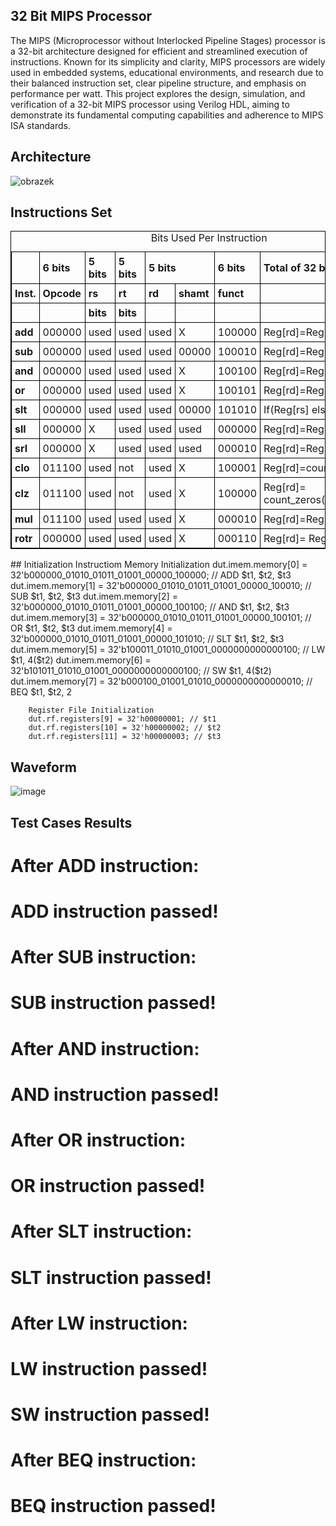 ## 32 Bit MIPS Processor
The MIPS (Microprocessor without Interlocked Pipeline Stages) processor is a 32-bit architecture designed for efficient and streamlined execution of instructions. 
Known for its simplicity and clarity, MIPS processors are widely used in embedded systems, educational environments,
and research due to their balanced instruction set, clear pipeline structure, and emphasis on performance per watt.
This project explores the design, simulation, and verification of a 32-bit MIPS processor using Verilog HDL, aiming to demonstrate its fundamental computing capabilities and adherence to MIPS ISA standards.

## Architecture

![obrazek](https://github.com/faatthy/32-bit-MIPS-Processor/assets/110846097/86bc9175-4ae6-46ae-8b94-4609f5d394fa)

## Instructions Set

<!DOCTYPE html>
<html>
<head>
<style>
  table, th, td {
    border: 1px solid black;
    border-collapse: collapse;
  }
  th, td {
    padding: 5px;
    text-align: left;
  }
</style>
</head>
<body>

<table style="width:100%">
  <caption>Bits Used Per Instruction</caption>
  <tr>
    <th></th>
    <th>6 bits</th>
    <th>5 bits</th>
    <th>5 bits</th>
    <th colspan="2">5 bits</th>
    <th>6 bits</th>
    <th>Total of 32 bits</th>
  </tr>
  <tr>
    <th>Inst.</th>
    <th>Opcode</th>
    <th>rs</th>
    <th>rt</th>
    <th>rd</th>
    <th>shamt</th>
    <th>funct</th>
    <th></th>
  </tr>
  <tr>
    <th></th>
    <th></th>
    <th>bits</th>
    <th>bits</th>
    <th></th>
    <th></th>
    <th></th>
    <th></th>
  </tr>
  <tr>
    <th>add</th>
    <td>000000</td>
    <td>used</td>
    <td>used</td>
    <td>used</td>
    <td>X</td>
    <td>100000</td>
    <td>Reg[rd]=Reg[rs]+Reg[rt]</td>
  </tr>
  <tr>
    <th>sub</th>
    <td>000000</td>
    <td>used</td>
    <td>used</td>
    <td>used</td>
    <td>00000</td>
    <td>100010</td>
    <td>Reg[rd]=Reg[rs]-Reg[rt]</td>
  </tr>
  <tr>
    <th>and</th>
    <td>000000</td>
    <td>used</td>
    <td>used</td>
    <td>used</td>
    <td>X</td>
    <td>100100</td>
    <td>Reg[rd]=Reg[rs] and Reg[rt]</td>
  </tr>
  <tr>
    <th>or</th>
    <td>000000</td>
    <td>used</td>
    <td>used</td>
    <td>used</td>
    <td>X</td>
    <td>100101</td>
    <td>Reg[rd]=Reg[rs] or Reg[rt]</td>
  </tr>
  <tr>
    <th>slt</th>
    <td>000000</td>
    <td>used</td>
    <td>used</td>
    <td>used</td>
    <td>00000</td>
    <td>101010</td>
    <td>If(Reg[rs]<Reg[rt]) Reg[rd]=1  <br>
    else 0</td>
  </tr>
  <tr>
    <th>sll</th>
    <td>000000</td>
    <td>X</td>
    <td>used</td>
    <td>used</td>
    <td>used</td>
    <td>000000</td>
    <td>Reg[rd]=Reg[rs]<<shamt</td>
  </tr>
  <tr>
    <th>srl</th>
    <td>000000</td>
    <td>X</td>
    <td>used</td>
    <td>used</td>
    <td>used</td>
    <td>000010</td>
    <td>Reg[rd]=Reg[rs]>>shamt</td>
  </tr>
  <tr>
    <th>clo</th>
    <td>011100</td>
    <td>used</td>
    <td>not</td>
    <td>used</td>
    <td>X</td>
    <td>100001</td>
    <td>Reg[rd]=count_ones(Reg[rs])</td>
  </tr>
  <tr>
    <th>clz</th>
    <td>011100</td>
    <td>used</td>
    <td>not</td>
    <td>used</td>
    <td>X</td>
    <td>100000</td>
    <td>Reg[rd]= count_zeros(Reg[rs])</td>
  </tr>
  <tr>
    <th>mul</th>
    <td>011100</td>
    <td>used</td>
    <td>used</td>
    <td>used</td>
    <td>X</td>
    <td>000010</td>
    <td>Reg[rd]=Reg[rs]*Reg[rt]</td>
  </tr>
  <tr>
    <th>rotr</th>
    <td>000000</td>
    <td>used</td>
    <td>used</td>
    <td>used</td>
    <td>X</td>
    <td>000110</td>
    <td>Reg[rd]= Reg[rt] <br>
</table>

</body>
</html>
## Initialization
        Instructiom Memory Initialization 
        dut.imem.memory[0] = 32'b000000_01010_01011_01001_00000_100000; // ADD $t1, $t2, $t3
        dut.imem.memory[1] = 32'b000000_01010_01011_01001_00000_100010; // SUB $t1, $t2, $t3
        dut.imem.memory[2] = 32'b000000_01010_01011_01001_00000_100100; // AND $t1, $t2, $t3
        dut.imem.memory[3] = 32'b000000_01010_01011_01001_00000_100101; // OR $t1, $t2, $t3
        dut.imem.memory[4] = 32'b000000_01010_01011_01001_00000_101010; // SLT $t1, $t2, $t3
        dut.imem.memory[5] = 32'b100011_01010_01001_0000000000000100;   // LW $t1, 4($t2)
        dut.imem.memory[6] = 32'b101011_01010_01001_0000000000000100;   // SW $t1, 4($t2)
        dut.imem.memory[7] = 32'b000100_01001_01010_0000000000000010;   // BEQ $t1, $t2, 2

        Register File Initialization 
        dut.rf.registers[9] = 32'h00000001; // $t1
        dut.rf.registers[10] = 32'h00000002; // $t2
        dut.rf.registers[11] = 32'h00000003; // $t3
## Waveform

![image](https://github.com/faatthy/32-bit-MIPS-Processor/assets/110846097/10c4d3d3-ae0a-42ef-87fd-a529d17f97d2)

## Test Cases Results

# After ADD instruction:
# ADD instruction passed!
# After SUB instruction:
# SUB instruction passed!
# After AND instruction:
# AND instruction passed!
# After OR instruction:
# OR instruction passed!
# After SLT instruction:
# SLT instruction passed!
# After LW instruction:
# LW instruction passed!
# SW instruction passed!
# After BEQ instruction:
# BEQ instruction passed!
